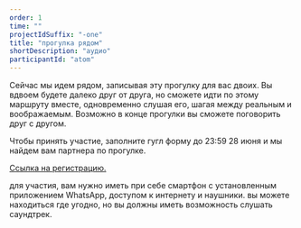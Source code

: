 ```yaml
---
order: 1
time: ""
projectIdSuffix: "-one"
title: "прогулка рядом"
shortDescription: "аудио"
participantId: "atom"
---
```


Сейчас мы идем рядом, записывая эту прогулку для вас двоих. Вы вдвоем будете далеко друг от друга, но сможете идти по этому маршруту вместе, одновременно слушая его, шагая между реальным и воображаемым. Возможно в конце прогулки вы сможете поговорить друг с другом.

Чтобы принять участие, заполните гугл форму до 23:59 28 июня и мы найдем вам партнера по прогулке.

[Ссылка на регистрацию.](https://docs.google.com/forms/d/e/1FAIpQLScdCdL1qXLbpeN54v_GW9vBZWtEqz6_QbHCi4YC7GiB_OW__A/viewform?usp=sf_link )

для участия, вам нужно иметь при себе смартфон с установленным приложением WhatsApp, доступом к интернету и наушники. вы можете находиться где угодно, но вы должны иметь возможность слушать саундтрек.
